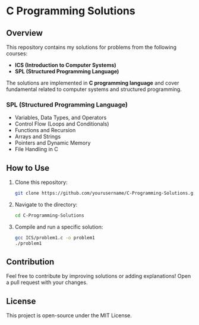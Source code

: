 # C Programming Solutions

## Overview
This repository contains my solutions for problems from the following courses:
- **ICS (Introduction to Computer Systems)**
- **SPL (Structured Programming Language)**

The solutions are implemented in **C programming language** and cover fundamental related to computer systems and structured programming.

### SPL (Structured Programming Language)
- Variables, Data Types, and Operators
- Control Flow (Loops and Conditionals)
- Functions and Recursion
- Arrays and Strings
- Pointers and Dynamic Memory
- File Handling in C

## How to Use
1. Clone this repository:
   ```sh
   git clone https://github.com/yourusername/C-Programming-Solutions.git
   ```
2. Navigate to the directory:
   ```sh
   cd C-Programming-Solutions
   ```
3. Compile and run a specific solution:
   ```sh
   gcc ICS/problem1.c -o problem1
   ./problem1
   ```

## Contribution
Feel free to contribute by improving solutions or adding explanations! Open a pull request with your changes.

## License
This project is open-source under the MIT License.
